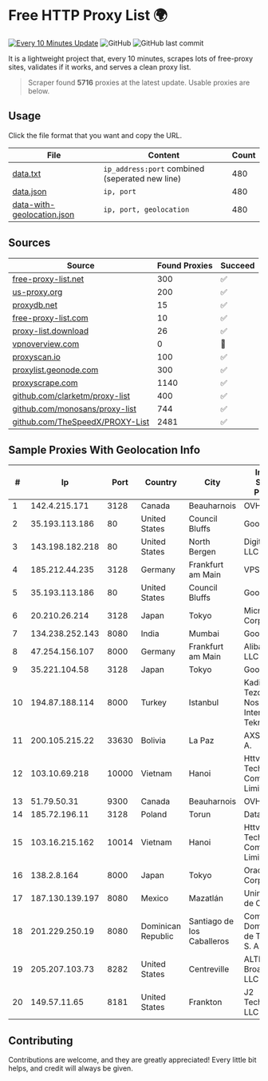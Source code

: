
# Free HTTP Proxy List 🌍

[![Every 10 Minutes Update](https://github.com/mertguvencli/http-proxy-list/actions/workflows/main.yml/badge.svg?branch=main)](https://github.com/mertguvencli/http-proxy-list/actions/workflows/main.yml)
![GitHub](https://img.shields.io/github/license/mertguvencli/http-proxy-list)
![GitHub last commit](https://img.shields.io/github/last-commit/mertguvencli/http-proxy-list)

It is a lightweight project that, every 10 minutes, scrapes lots of free-proxy sites, validates if it works, and serves a clean proxy list.


> Scraper found **5716** proxies at the latest update. Usable proxies are below.

## Usage

Click the file format that you want and copy the URL.


|File|Content|Count|
|----|-------|-----|
|[data.txt](https://raw.githubusercontent.com/mertguvencli/http-proxy-list/main/proxy-list/data.txt)|`ip_address:port` combined (seperated new line)|480|
|[data.json](https://raw.githubusercontent.com/mertguvencli/http-proxy-list/main/proxy-list/data.json)|`ip, port`|480|
|[data-with-geolocation.json](https://raw.githubusercontent.com/mertguvencli/http-proxy-list/main/proxy-list/data-with-geolocation.json)|`ip, port, geolocation`|480|

## Sources

|Source|Found Proxies|Succeed|
|------|-------------|-------|
|[free-proxy-list.net](https://free-proxy-list.net)|300|✅|
|[us-proxy.org](https://www.us-proxy.org)|200|✅|
|[proxydb.net](http://proxydb.net)|15|✅|
|[free-proxy-list.com](https://free-proxy-list.com/?page=&port=&type%5B%5D=http&type%5B%5D=https&up_time=0&search=Search)|10|✅|
|[proxy-list.download](https://www.proxy-list.download/HTTP)|26|✅|
|[vpnoverview.com](https://vpnoverview.com/privacy/anonymous-browsing/free-proxy-servers)|0|🚫|
|[proxyscan.io](https://www.proxyscan.io)|100|✅|
|[proxylist.geonode.com](https://proxylist.geonode.com/api/proxy-list?limit=300&page=1&sort_by=lastChecked&sort_type=desc&protocols=http,https)|300|✅|
|[proxyscrape.com](https://api.proxyscrape.com/v2/?request=displayproxies&protocol=http&timeout=10000&country=all&ssl=all&anonymity=all)|1140|✅|
|[github.com/clarketm/proxy-list](https://raw.githubusercontent.com/clarketm/proxy-list/master/proxy-list-raw.txt)|400|✅|
|[github.com/monosans/proxy-list](https://raw.githubusercontent.com/monosans/proxy-list/main/proxies/http.txt)|744|✅|
|[github.com/TheSpeedX/PROXY-List](https://raw.githubusercontent.com/TheSpeedX/PROXY-List/master/http.txt)|2481|✅|


## Sample Proxies With Geolocation Info

|#|Ip|Port|Country|City|Internet Service Provider|
|-|--|----|-------|----|-------------------------|
|1|142.4.215.171|3128|Canada|Beauharnois|OVH SAS|
|2|35.193.113.186|80|United States|Council Bluffs|Google LLC|
|3|143.198.182.218|80|United States|North Bergen|DigitalOcean, LLC|
|4|185.212.44.235|3128|Germany|Frankfurt am Main|VPS2day.com|
|5|35.193.113.186|80|United States|Council Bluffs|Google LLC|
|6|20.210.26.214|3128|Japan|Tokyo|Microsoft Corporation|
|7|134.238.252.143|8080|India|Mumbai|Google LLC|
|8|47.254.156.107|8000|Germany|Frankfurt am Main|Alibaba.com LLC|
|9|35.221.104.58|3128|Japan|Tokyo|Google LLC|
|10|194.87.188.114|8000|Turkey|Istanbul|Kadir Huseyin Tezcan Nosspeed Internet Teknolojileri|
|11|200.105.215.22|33630|Bolivia|La Paz|AXS Bolivia S. A.|
|12|103.10.69.218|10000|Vietnam|Hanoi|Httvserver Technology Company Limited|
|13|51.79.50.31|9300|Canada|Beauharnois|OVH SAS|
|14|185.72.196.11|3128|Poland|Torun|Data Space|
|15|103.16.215.162|10014|Vietnam|Hanoi|Httvserver Technology Company Limited|
|16|138.2.8.164|8000|Japan|Tokyo|Oracle Corporation|
|17|187.130.139.197|8080|Mexico|Mazatlán|Uninet S.A. de C.V.|
|18|201.229.250.19|8080|Dominican Republic|Santiago de los Caballeros|Compañía Dominicana de Teléfonos S. A.|
|19|205.207.103.73|8282|United States|Centreville|ALTIUS Broadband, LLC|
|20|149.57.11.65|8181|United States|Frankton|J2 Technology LLC|



## Contributing

Contributions are welcome, and they are greatly appreciated! Every
little bit helps, and credit will always be given.

